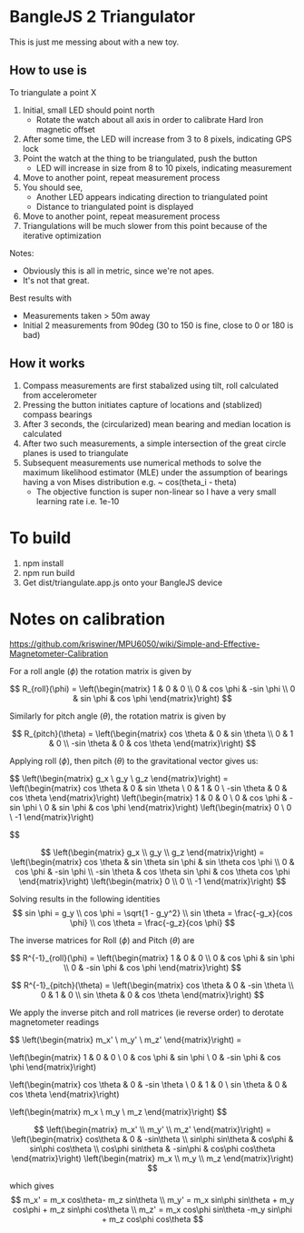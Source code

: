 # BangleJS 2 Triangulator

This is just me messing about with a new toy.

## How to use is

To triangulate a point X

1. Initial, small LED should point north
   * Rotate the watch about all axis in order to calibrate Hard Iron magnetic offset
1. After some time, the LED will increase from 3 to 8 pixels, indicating GPS lock
1. Point the watch at the thing to be triangulated, push the button
   * LED will increase in size from 8 to 10 pixels, indicating measurement
1. Move to another point, repeat measurement process
1. You should see,
   * Another LED appears indicating direction to triangulated point
   * Distance to triangulated point is displayed
1. Move to another point, repeat measurement process
1. Triangulations will be much slower from this point because of the iterative optimization

Notes:
* Obviously this is all in metric, since we're not apes.
* It's not that great.

Best results with
* Measurements taken > 50m away
* Initial 2 measurements from 90deg (30 to 150 is fine, close to 0 or 180 is bad)

## How it works

1. Compass measurements are first stabalized using tilt, roll calculated from accelerometer
1. Pressing the button initiates capture of locations and (stablized) compass bearings
1. After 3 seconds, the (circularized) mean bearing and median location is calculated
1. After two such measurements, a simple intersection of the great circle planes is used to triangulate
1. Subsequent measurements use numerical methods to solve the maximum likelihood estimator (MLE) under the assumption of bearings having a von Mises distribution e.g. ~ cos(theta_i - theta)
   * The objective function is super non-linear so I have a very small learning rate i.e. 1e-10

# To build

1. npm install
1. npm run build
1. Get dist/triangulate.app.js onto your BangleJS device

# Notes on calibration

https://github.com/kriswiner/MPU6050/wiki/Simple-and-Effective-Magnetometer-Calibration

For a roll angle $\left(\phi\right)$ the rotation matrix is given by

$$
R_{roll}(\phi) = \left(\begin{matrix}
1 & 0 & 0 \\
0 & cos \phi & -sin \phi \\
0 & sin \phi & cos \phi
\end{matrix}\right)
$$

Similarly for pitch angle $\left(\theta\right)$, the rotation matrix is given by

$$
R_{pitch}(\theta) = 
\left(\begin{matrix}
cos \theta & 0 & sin \theta \\
0 & 1 & 0 \\
-sin \theta & 0 & cos \theta
\end{matrix}\right)
$$

Applying roll $\left(\phi\right)$, then pitch $\left(\theta\right)$ to the gravitational vector gives us:

$$
\left(\begin{matrix}
g_x \\
g_y \\
g_z
\end{matrix}\right) = 
 \left(\begin{matrix}
cos \theta & 0 & sin \theta \\
0 & 1 & 0 \\
-sin \theta & 0 & cos \theta
\end{matrix}\right)
 \left(\begin{matrix}
1 & 0 & 0 \\
0 & cos \phi & -sin \phi \\
0 & sin \phi & cos \phi
\end{matrix}\right)
 \left(\begin{matrix}
0 \\
0 \\
-1
\end{matrix}\right) 

$$

$$
\left(\begin{matrix}
g_x \\
g_y \\
g_z
\end{matrix}\right) = 
\left(\begin{matrix}
cos \theta & sin \theta sin \phi & sin \theta cos \phi \\
0 & cos \phi & -sin \phi \\
-sin \theta & cos \theta sin \phi & cos \theta cos \phi
\end{matrix}\right) 
\left(\begin{matrix}
0 \\
0 \\
-1
\end{matrix}\right) 
$$

Solving results in the following identities
$$
sin \phi = g_y \\
cos \phi = \sqrt{1 - g_y^2} \\
sin \theta = \frac{-g_x}{cos \phi} \\
cos \theta = \frac{-g_z}{cos \phi}
$$

The inverse matrices for Roll $\left(\phi\right)$ and Pitch $\left(\theta\right)$ are

$$
R^{-1}_{roll}(\phi) = 
\left(\begin{matrix}
   1 & 0 & 0 \\
   0 & cos \phi & sin \phi \\
   0 & -sin \phi & cos \phi
\end{matrix}\right)
$$

$$
R^{-1}_{pitch}(\theta) = 
\left(\begin{matrix}
   cos \theta & 0 & -sin \theta \\
   0 & 1 & 0 \\
   sin \theta & 0 & cos \theta
\end{matrix}\right)
$$

We apply the inverse pitch and roll matrices (ie reverse order) to derotate magnetometer readings

$$
\left(\begin{matrix}
m_x' \\
m_y' \\
m_z'
\end{matrix}\right) =

\left(\begin{matrix}
   1 & 0 & 0 \\
   0 & cos \phi & sin \phi \\
   0 & -sin \phi & cos \phi
\end{matrix}\right)

\left(\begin{matrix}
cos \theta & 0 & -sin \theta \\
0 & 1 & 0 \\
sin \theta & 0 & cos \theta
\end{matrix}\right)


\left(\begin{matrix}
m_x \\
m_y \\
m_z
\end{matrix}\right) 
$$

$$
\left(\begin{matrix}
m_x' \\
m_y' \\
m_z'
\end{matrix}\right) =
\left(\begin{matrix}
   cos\theta & 0 & -sin\theta \\
   sin\phi sin\theta & cos\phi & sin\phi cos\theta \\
   cos\phi sin\theta & -sin\phi & cos\phi cos\theta
\end{matrix}\right) 
\left(\begin{matrix}
m_x \\
m_y \\
m_z
\end{matrix}\right) 
$$

which gives
$$
m_x' = m_x cos\theta- m_z sin\theta \\
m_y' = m_x sin\phi sin\theta + m_y cos\phi + m_z sin\phi cos\theta \\
m_z' = m_x cos\phi sin\theta -m_y sin\phi + m_z cos\phi cos\theta
$$

